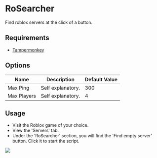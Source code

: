 # RoSearcher

Find roblox servers at the click of a button.

## Requirements
* [Tampermonkey](https://www.tampermonkey.net/)

## Options

| Name          | Description                                                         | Default Value |
| ------------- | ------------------------------------------------------------------- | ------------- |
| Max Ping      | Self explanatory.                                                   | 300           |
| Max Players   | Self explanatory.                                                   | 4             |

## Usage

* Visit the Roblox game of your choice.
* View the 'Servers' tab.
* Under the 'RoSearcher' section, you will find the 'Find empty server' button. Click it to start the script.

![](https://i.imgur.com/NXb9RUA.png)
